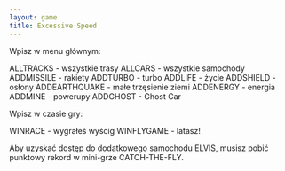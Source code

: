 ```yaml
---
layout: game
title: Excessive Speed
---
```


Wpisz w menu głównym:

ALLTRACKS	- wszystkie trasy
ALLCARS 	- wszystkie samochody
ADDMISSILE	- rakiety
ADDTURBO	- turbo
ADDLIFE	- życie
ADDSHIELD	- osłony
ADDEARTHQUAKE	- małe trzęsienie ziemi
ADDENERGY	- energia
ADDMINE	- powerupy
ADDGHOST	- Ghost Car

Wpisz w czasie gry:

WINRACE	- wygrałeś wyścig
WINFLYGAME	- latasz!

Aby uzyskać dostęp do dodatkowego samochodu ELVIS, musisz 
pobić punktowy rekord w mini-grze CATCH-THE-FLY.
